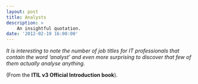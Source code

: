 ```yaml
---
layout: post
title: Analysts
description: >
    An insightful quotation.
date: '2012-02-19 16:00:00'
---
```


_It is interesting to note the number of job titles for IT
professionals that contain the word ‘analyst’ and even
more surprising to discover that few of them actually
analyse anything._

(From the __ITIL v3 Official Introduction book__).

